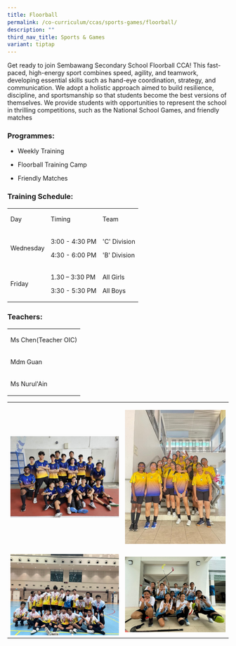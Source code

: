 ```yaml
---
title: Floorball
permalink: /co-curriculum/ccas/sports-games/floorball/
description: ""
third_nav_title: Sports & Games
variant: tiptap
---
```

<p>Get ready to join Sembawang Secondary School Floorball CCA! This fast-paced,
high-energy sport combines speed, agility, and teamwork, developing essential
skills such as hand-eye coordination, strategy, and communication. We adopt
a holistic approach aimed to build resilience, discipline, and sportsmanship
so that students become the best versions of themselves. We provide students
with opportunities to represent the school in thrilling competitions, such
as the National School Games, and friendly matches</p>
<h3>Programmes:</h3>
<ul>
<li>
<p>Weekly Training&nbsp;</p>
</li>
<li>
<p>Floorball Training Camp&nbsp;</p>
</li>
<li>
<p>Friendly Matches&nbsp;
<br>
</p>
</li>
</ul>
<h3>Training Schedule:</h3>
<table style="minWidth: 75px">
<colgroup>
<col>
<col>
<col>
</colgroup>
<tbody>
<tr>
<td rowspan="1" colspan="1">
<p>Day</p>
</td>
<td rowspan="1" colspan="1">
<p>Timing</p>
</td>
<td rowspan="1" colspan="1">
<p>Team</p>
</td>
</tr>
<tr>
<td rowspan="1" colspan="1">
<p>Wednesday</p>
</td>
<td rowspan="1" colspan="1">
<p>3:00 - 4:30 PM</p>
<p>4:30 - 6:00 PM</p>
</td>
<td rowspan="1" colspan="1">
<p>'C' Division</p>
<p>'B' Division</p>
</td>
</tr>
<tr>
<td rowspan="1" colspan="1">
<p>Friday</p>
</td>
<td rowspan="1" colspan="1">
<p>1.30 – 3:30 PM</p>
<p>3:30 - 5:30 PM</p>
</td>
<td rowspan="1" colspan="1">
<p>All Girls</p>
<p>All Boys</p>
</td>
</tr>
</tbody>
</table>
<h3>Teachers:</h3>
<table style="minWidth: 25px">
<colgroup>
<col>
</colgroup>
<tbody>
<tr>
<td rowspan="1" colspan="1">
<p>Ms Chen(Teacher OIC)</p>
</td>
</tr>
<tr>
<td rowspan="1" colspan="1">
<p>Mdm Guan</p>
</td>
</tr>
<tr>
<td rowspan="1" colspan="1">
<p>Ms Nurul'Ain</p>
</td>
</tr>
</tbody>
</table>
<table style="minWidth: 50px">
<colgroup>
<col>
<col>
</colgroup>
<tbody>
<tr>
<th rowspan="1" colspan="1">
<p></p>
<div class="isomer-image-wrapper">
<img style="width: 100%" height="auto" width="100%" alt="" src="/images/Floor_Ball1.jpg">
</div>
</th>
<th rowspan="1" colspan="1">
<p></p>
<div class="isomer-image-wrapper">
<img style="width: 100%" height="auto" width="100%" alt="" src="/images/Floor_Ball2.jpg">
</div>
</th>
</tr>
<tr>
<td rowspan="1" colspan="1">
<p></p>
<div class="isomer-image-wrapper">
<img style="width: 100%" height="auto" width="100%" alt="" src="/images/Floor_Ball3.jpg">
</div>
</td>
<td rowspan="1" colspan="1">
<p></p>
<div class="isomer-image-wrapper">
<img style="width: 100%" height="auto" width="100%" alt="" src="/images/Floor_Ball4.jpg">
</div>
</td>
</tr>
</tbody>
</table>
<p></p>